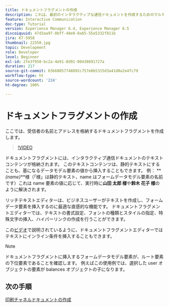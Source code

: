```yaml
---
title: ドキュメントフラグメントの作成
description: これは、最初のインタラクティブな通信ドキュメントを作成するためのマルチステップのチュートリアルの 第 5 部です。   ここでは、受信者の名前とアドレスを格納するドキュメントフラグメントを作成します。
feature: Interactive Communication
doc-type: Tutorial
version: Experience Manager 6.4, Experience Manager 6.5
discoiquuid: 47d3aa97-0bff-48e0-8a65-55e5332f811b
jira: KT-5958
thumbnail: 22350.jpg
topic: Development
role: Developer
level: Beginner
exl-id: 2fe3f950-bc2a-4e91-8d91-00438691727a
duration: 217
source-git-commit: 03b68057748892c757e0b5315d3a41d0a2e4fc79
workflow-type: ht
source-wordcount: '224'
ht-degree: 100%

---
```


# ドキュメントフラグメントの作成

ここでは、受信者の名前とアドレスを格納するドキュメントフラグメントを作成します。

>[!VIDEO](https://video.tv.adobe.com/v/22350?quality=12&learn=on)

ドキュメントフラグメントには、インタラクティブ通信ドキュメントのテキストコンテンツが格納されます。 このテキストコンテンツは、静的テキストにすることも、基になるデータモデル要素の値から挿入することもできます。 例： **_{name}_**様（「様」は静的テキスト、name はフォームデータモデル要素の名前です）これは name 要素の値に応じて、実行時に&#x200B;**山田 太郎 様**や&#x200B;**鈴木 花子 様**のように解決されます。

リッチテキストエディターは、ビジネスユーザーがテキストを作成し、フォームデータ要素を挿入するのに最適な直感的な機能です。 ドキュメントフラグメントエディターでは、テキストの書式設定、フォントの種類とスタイルの指定、特殊文字の挿入、ハイパーリンクの作成を行うことができます。

この[ビデオ](https://helpx.adobe.com/experience-manager/kt/forms/using/editing-improvements-correspondence-mgmt-feature-video-use.html)で説明されているように、ドキュメントフラグメントエディターではテキストにインライン条件を挿入することもできます。

>[!NOTE]
>
>ドキュメントフラグメントに挿入するフォームデータモデル要素が、ルート要素の下位要素であることを確認します。 例えばこの使用例では、選択した user オブジェクトの要素が balances オブジェクトの子になります。

## 次の手順

[印刷チャネルドキュメントの作成](./create-print-channel-document.md)
